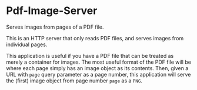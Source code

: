 # Pdf-Image-Server
Serves images from pages of a PDF file.

This is an HTTP server that only reads PDF files, and serves images from individual pages.

This application is useful if you have a PDF file that can be treated as merely a container for images.
The most useful format of the PDF file will be where each page simply has an image object as its contents.
Then, given a URL with `page` query parameter as a page number, this application will serve the (first)
image object from page number `page` as a `PNG`.
